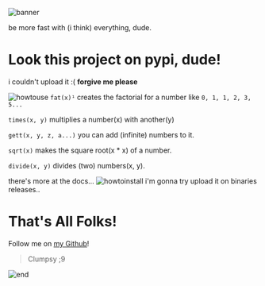 ![banner](https://user-images.githubusercontent.com/50596634/58734349-9aca6300-83cd-11e9-82ba-e15206585f35.png)

be more fast with (i think) everything, dude.

# Look this project on pypi, dude!
i couldn't upload it :(
**forgive me please**

![howtouse](https://user-images.githubusercontent.com/50596634/58734348-9a31cc80-83cd-11e9-868a-a122be79576c.png)
`fat(x)¹` creates the factorial for a number like `0, 1, 1, 2, 3, 5...` 

`times(x, y)` multiplies a number(x) with another(y)

`gett(x, y, z, a...)` you can add (infinite) numbers to it.

`sqrt(x)` makes the square root(x * x) of a number.

`divide(x, y)` divides (two) numbers(x, y). 

there's more at the docs...
![howtoinstall](https://user-images.githubusercontent.com/50596634/58734347-9a31cc80-83cd-11e9-8b2f-5dc09aae87dc.png)
i'm gonna try upload it on binaries releases..

# That's All Folks!
Follow me on [my Github](https://github.com/alexandertheNotGreat)!
> Clumpsy ;9

![end](https://user-images.githubusercontent.com/50596634/58734346-9a31cc80-83cd-11e9-93b2-279648802dd1.png)
